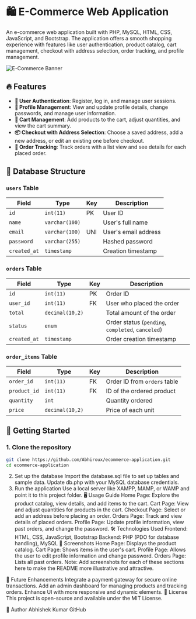 # 🛍️ E-Commerce Web Application

An e-commerce web application built with PHP, MySQL, HTML, CSS, JavaScript, and Bootstrap. The application offers a smooth shopping experience with features like user authentication, product catalog, cart management, checkout with address selection, order tracking, and profile management.

![E-Commerce Banner](https://via.placeholder.com/1200x300?text=E-Commerce+Web+Application) <!-- Replace this URL with an actual banner image URL -->

## 🔥 Features

- **🔑 User Authentication**: Register, log in, and manage user sessions.
- **👤 Profile Management**: View and update profile details, change passwords, and manage user information.
- **🛒 Cart Management**: Add products to the cart, adjust quantities, and view the cart summary.
- **📦 Checkout with Address Selection**: Choose a saved address, add a new address, or edit an existing one before checkout.
- **📜 Order Tracking**: Track orders with a list view and see details for each placed order.

## 📂 Database Structure

### `users` Table

| Field        | Type           | Key | Description          |
| ------------ | -------------- | --- | -------------------- |
| `id`         | `int(11)`      | PK  | User ID              |
| `name`       | `varchar(100)` |     | User's full name     |
| `email`      | `varchar(100)` | UNI | User's email address |
| `password`   | `varchar(255)` |     | Hashed password      |
| `created_at` | `timestamp`    |     | Creation timestamp   |

### `orders` Table

| Field        | Type            | Key | Description                                       |
| ------------ | --------------- | --- | ------------------------------------------------- |
| `id`         | `int(11)`       | PK  | Order ID                                          |
| `user_id`    | `int(11)`       | FK  | User who placed the order                         |
| `total`      | `decimal(10,2)` |     | Total amount of the order                         |
| `status`     | `enum`          |     | Order status (`pending`, `completed`, `canceled`) |
| `created_at` | `timestamp`     |     | Order creation timestamp                          |

### `order_items` Table

| Field        | Type            | Key | Description                  |
| ------------ | --------------- | --- | ---------------------------- |
| `order_id`   | `int(11)`       | FK  | Order ID from `orders` table |
| `product_id` | `int(11)`       | FK  | ID of the ordered product    |
| `quantity`   | `int`           |     | Quantity ordered             |
| `price`      | `decimal(10,2)` |     | Price of each unit           |

## 🚀 Getting Started

### 1. Clone the repository

```bash
git clone https://github.com/Abhiroux/ecommerce-application.git
cd ecommerce-application
```

2. Set up the database
   Import the database.sql file to set up tables and sample data.
   Update db.php with your MySQL database credentials.
3. Run the application
   Use a local server like XAMPP, MAMP, or WAMP and point it to this project folder.
   🖥️ Usage Guide
   Home Page: Explore the product catalog, view details, and add items to the cart.
   Cart Page: View and adjust quantities for products in the cart.
   Checkout Page: Select or add an address before placing an order.
   Orders Page: Track and view details of placed orders.
   Profile Page: Update profile information, view past orders, and change the password.
   🛠️ Technologies Used
   Frontend: HTML, CSS, JavaScript, Bootstrap
   Backend: PHP (PDO for database handling), MySQL
   📸 Screenshots
   Home Page: Displays the product catalog.
   Cart Page: Shows items in the user's cart.
   Profile Page: Allows the user to edit profile information and change password.
   Orders Page: Lists all past orders.
   Note: Add screenshots for each of these sections here to make the README more illustrative and attractive.

🔄 Future Enhancements
Integrate a payment gateway for secure online transactions.
Add an admin dashboard for managing products and tracking orders.
Enhance UI with more responsive and dynamic elements.
📄 License
This project is open-source and available under the MIT License.

👤 Author
Abhishek Kumar
GitHub
